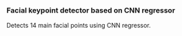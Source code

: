 ### Facial keypoint detector based on CNN regressor

Detects 14 main facial points using CNN regressor.

